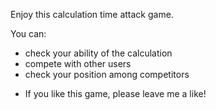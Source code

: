Enjoy this calculation time attack game. 

You can:
- check your ability of the calculation
- compete with other users
- check your position among competitors

* If you like this game, please leave me a like!
  
